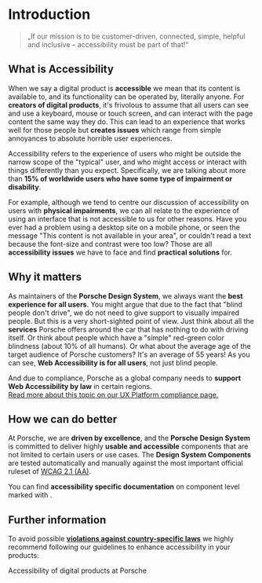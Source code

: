 # Introduction
> „If our mission is to be customer-driven, connected, simple, helpful and inclusive – accessibility must be part of that!“

<TableOfContents></TableOfContents>

## What is Accessibility
When we say a digital product is **accessible** we mean that its content is available to, and its functionality can be operated by, literally anyone.
For **creators of digital products**, it's frivolous to assume that all users can see and use a keyboard, mouse or touch screen, and can interact with the page content the same way they do. 
This can lead to an experience that works well for those people but **creates issues** which range from simple annoyances to absolute horrible user experiences.

Accessibility refers to the experience of users who might be outside the narrow scope of the "typical" user, and who might access or interact with things differently than you expect.
Specifically, we are talking about more than **15% of worldwide users who have some type of impairment or disability**.

For example, although we tend to centre our discussion of accessibility on users with **physical impairments**, we can all relate to the experience of using an interface that is not accessible to us for other reasons. 
Have you ever had a problem using a desktop site on a mobile phone, or seen the message "This content is not available in your area", or couldn't read a text because the font-size and contrast were too low? Those are all **accessibility issues** we have to face and find **practical solutions** for.

## Why it matters
As maintainers of the **Porsche Design System**, we always want the **best experience for all users**. You might argue that due to the fact that "blind people don't drive", we do not need to give support to visually impaired people. But this is a very short-sighted point of view.
Just think about all the **services** Porsche offers around the car that has nothing to do with driving itself. Or think about people which have a "simple" red-green color blindness (about 10% of all humans). 
Or what about the average age of the target audience of Porsche customers? It's an average of 55 years! As you can see, **Web Accessibility is for all users**, not just blind people.

And due to compliance, Porsche as a global company needs to **support Web Accessibility by law** in certain regions.  
[Read more about this topic on our UX Platform compliance page.](https://ux.porsche.com/accessibility/legal-compliance)

## How we can do better
At Porsche, we are **driven by excellence**, and the **Porsche Design System** is committed to deliver highly **usable and accessible** components that are not limited to certain users or use cases.
The **Design System Components** are tested automatically and manually against the most important official ruleset of [WCAG 2.1 (AA)](https://www.w3.org/TR/WCAG21/).

You can find **accessibility specific documentation** on component level marked with <A11yIcon size="small"></A11yIcon>.

## Further information
To avoid possible [**violations against country-specific laws**](https://ux.porsche.com/accessibility/legal-compliance) we highly recommend following our guidelines to enhance accessibility in your products:

<p-link href="https://ux.porsche.com/accessibility/">Accessibility of digital products at Porsche</p-link> 
